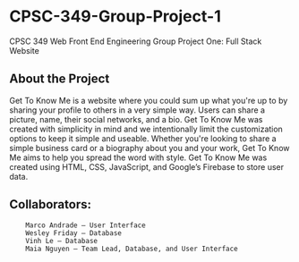 # CPSC-349-Group-Project-1
CPSC 349 Web Front End Engineering Group Project One: Full Stack Website

## About the Project
Get To Know Me is a website where you could sum up what you're up to by sharing your profile to others in a very simple way. Users can share a picture, name, their social networks, and a bio. Get To Know Me was created with simplicity in mind and we intentionally limit the customization options to keep it simple and useable. Whether you're looking to share a simple business card or a biography about you and your work, Get To Know Me aims to help you spread the word with style.
Get To Know Me was created using HTML, CSS, JavaScript, and Google’s Firebase to store user data.

## Collaborators:
```
	Marco Andrade – User Interface
	Wesley Friday – Database
	Vinh Le – Database
	Maia Nguyen – Team Lead, Database, and User Interface
  ```
